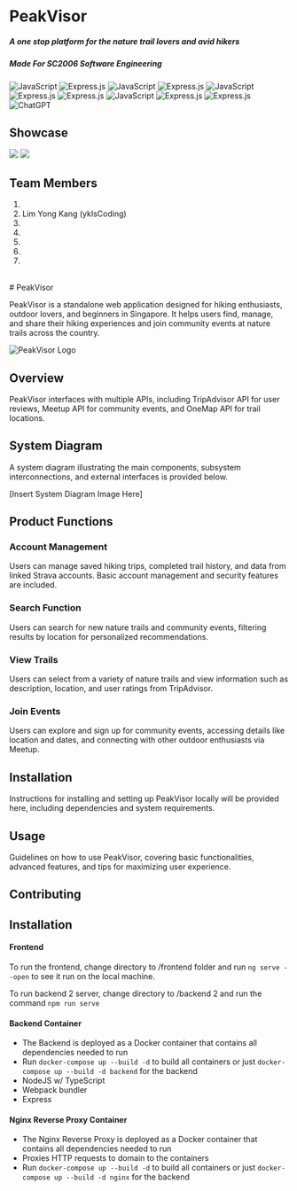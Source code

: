 # PeakVisor
##### A one stop platform for the nature trail lovers and avid hikers
##### Made For SC2006 Software Engineering

![JavaScript](https://img.shields.io/badge/javascript-%23323330.svg?style=for-the-badge&logo=javascript&logoColor=%23F7DF1E) ![Express.js](https://img.shields.io/badge/express.js-%23404d59.svg?style=for-the-badge&logo=express&logoColor=%2361DAFB) ![JavaScript](https://img.shields.io/badge/Angular-DD0031?style=for-the-badge&logo=angular&logoColor=white) ![Express.js](https://img.shields.io/badge/Docker-2CA5E0?style=for-the-badge&logo=docker&logoColor=white) ![JavaScript](	https://img.shields.io/badge/Node%20js-339933?style=for-the-badge&logo=nodedotjs&logoColor=white) ![Express.js](https://img.shields.io/badge/TypeScript-007ACC?style=for-the-badge&logo=typescript&logoColor=white) ![Express.js](https://img.shields.io/badge/GraphQl-E10098?style=for-the-badge&logo=graphql&logoColor=white) ![JavaScript](https://img.shields.io/badge/firebase-ffca28?style=for-the-badge&logo=firebase&logoColor=black) ![Express.js](https://img.shields.io/badge/HTML5-E34F26?style=for-the-badge&logo=html5&logoColor=white) ![Express.js](https://img.shields.io/badge/CSS3-1572B6?style=for-the-badge&logo=css3&logoColor=white) ![ChatGPT](https://img.shields.io/badge/chatGPT-74aa9c?style=for-the-badge&logo=openai&logoColor=white)

## Showcase
![](https://github.com/ykIsCoding/PeakVisor/blob/draft/UX/peakvisor_computer_showcase.png) 
![](https://github.com/ykIsCoding/PeakVisor/blob/draft/UX/phone_peakvisor.png) 
<br>


## Team Members
1. 
2. Lim Yong Kang (ykIsCoding)
3.
4.
5.
6.
7.
<br>
# PeakVisor

PeakVisor is a standalone web application designed for hiking enthusiasts, outdoor lovers, and beginners in Singapore. It helps users find, manage, and share their hiking experiences and join community events at nature trails across the country.

![PeakVisor Logo](link_to_logo.png)

## Overview

PeakVisor interfaces with multiple APIs, including TripAdvisor API for user reviews, Meetup API for community events, and OneMap API for trail locations.

## System Diagram

A system diagram illustrating the main components, subsystem interconnections, and external interfaces is provided below.

[Insert System Diagram Image Here]

## Product Functions

### Account Management

Users can manage saved hiking trips, completed trail history, and data from linked Strava accounts. Basic account management and security features are included.

### Search Function

Users can search for new nature trails and community events, filtering results by location for personalized recommendations.

### View Trails

Users can select from a variety of nature trails and view information such as description, location, and user ratings from TripAdvisor.

### Join Events

Users can explore and sign up for community events, accessing details like location and dates, and connecting with other outdoor enthusiasts via Meetup.

## Installation

Instructions for installing and setting up PeakVisor locally will be provided here, including dependencies and system requirements.

## Usage

Guidelines on how to use PeakVisor, covering basic functionalities, advanced features, and tips for maximizing user experience.

## Contributing

## Installation

#### Frontend
To run the frontend, change directory to /frontend folder and run `ng serve --open` to see it run on the local machine.

To run backend 2 server, change directory to /backend 2 and run the command `npm run serve`


#### Backend Container
- The Backend is deployed as a Docker container that contains all dependencies needed to run
- Run ```docker-compose up --build -d``` to build all containers or just ```docker-compose up --build -d backend``` for the backend
- NodeJS w/ TypeScript
- Webpack bundler
- Express


#### Nginx Reverse Proxy Container
- The Nginx Reverse Proxy is deployed as a Docker container that contains all dependencies needed to run
- Proxies HTTP requests to domain to the containers 
- Run ```docker-compose up --build -d``` to build all containers or just ```docker-compose up --build -d nginx``` for the backend

<br>





